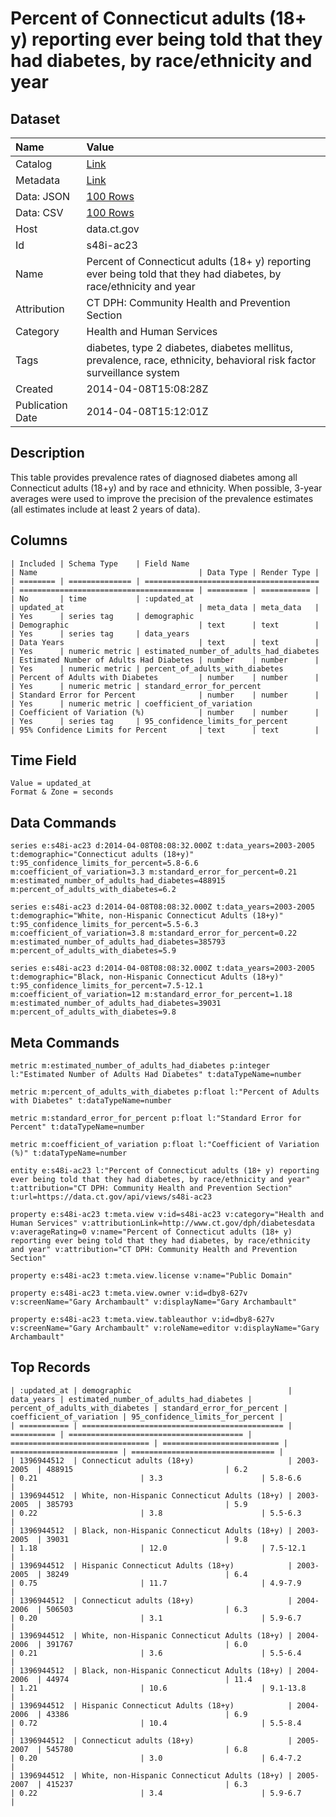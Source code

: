 # Percent of Connecticut adults (18+ y) reporting ever being told that they had diabetes, by race/ethnicity and year

## Dataset

| Name | Value |
| :--- | :---- |
| Catalog | [Link](https://catalog.data.gov/dataset/percent-of-connecticut-adults-18-y-reporting-ever-being-told-that-they-had-diabetes-by-rac) |
| Metadata | [Link](https://data.ct.gov/api/views/s48i-ac23) |
| Data: JSON | [100 Rows](https://data.ct.gov/api/views/s48i-ac23/rows.json?max_rows=100) |
| Data: CSV | [100 Rows](https://data.ct.gov/api/views/s48i-ac23/rows.csv?max_rows=100) |
| Host | data.ct.gov |
| Id | s48i-ac23 |
| Name | Percent of Connecticut adults (18+ y) reporting ever being told that they had diabetes, by race/ethnicity and year |
| Attribution | CT DPH: Community Health and Prevention Section |
| Category | Health and Human Services |
| Tags | diabetes, type 2 diabetes, diabetes mellitus, prevalence, race, ethnicity, behavioral risk factor surveillance system |
| Created | 2014-04-08T15:08:28Z |
| Publication Date | 2014-04-08T15:12:01Z |

## Description

This table provides prevalence rates of diagnosed diabetes among all Connecticut adults (18+y) and by race and ethnicity.  When possible, 3-year averages were used to improve the precision of the prevalence estimates (all estimates include at least 2 years of data).

## Columns

```ls
| Included | Schema Type    | Field Name                              | Name                                    | Data Type | Render Type |
| ======== | ============== | ======================================= | ======================================= | ========= | =========== |
| No       | time           | :updated_at                             | updated_at                              | meta_data | meta_data   |
| Yes      | series tag     | demographic                             | Demographic                             | text      | text        |
| Yes      | series tag     | data_years                              | Data Years                              | text      | text        |
| Yes      | numeric metric | estimated_number_of_adults_had_diabetes | Estimated Number of Adults Had Diabetes | number    | number      |
| Yes      | numeric metric | percent_of_adults_with_diabetes         | Percent of Adults with Diabetes         | number    | number      |
| Yes      | numeric metric | standard_error_for_percent              | Standard Error for Percent              | number    | number      |
| Yes      | numeric metric | coefficient_of_variation                | Coefficient of Variation (%)            | number    | number      |
| Yes      | series tag     | 95_confidence_limits_for_percent        | 95% Confidence Limits for Percent       | text      | text        |
```

## Time Field

```ls
Value = updated_at
Format & Zone = seconds
```

## Data Commands

```ls
series e:s48i-ac23 d:2014-04-08T08:08:32.000Z t:data_years=2003-2005 t:demographic="Connecticut adults (18+y)" t:95_confidence_limits_for_percent=5.8-6.6 m:coefficient_of_variation=3.3 m:standard_error_for_percent=0.21 m:estimated_number_of_adults_had_diabetes=488915 m:percent_of_adults_with_diabetes=6.2

series e:s48i-ac23 d:2014-04-08T08:08:32.000Z t:data_years=2003-2005 t:demographic="White, non-Hispanic Connecticut Adults (18+y)" t:95_confidence_limits_for_percent=5.5-6.3 m:coefficient_of_variation=3.8 m:standard_error_for_percent=0.22 m:estimated_number_of_adults_had_diabetes=385793 m:percent_of_adults_with_diabetes=5.9

series e:s48i-ac23 d:2014-04-08T08:08:32.000Z t:data_years=2003-2005 t:demographic="Black, non-Hispanic Connecticut Adults (18+y)" t:95_confidence_limits_for_percent=7.5-12.1 m:coefficient_of_variation=12 m:standard_error_for_percent=1.18 m:estimated_number_of_adults_had_diabetes=39031 m:percent_of_adults_with_diabetes=9.8
```

## Meta Commands

```ls
metric m:estimated_number_of_adults_had_diabetes p:integer l:"Estimated Number of Adults Had Diabetes" t:dataTypeName=number

metric m:percent_of_adults_with_diabetes p:float l:"Percent of Adults with Diabetes" t:dataTypeName=number

metric m:standard_error_for_percent p:float l:"Standard Error for Percent" t:dataTypeName=number

metric m:coefficient_of_variation p:float l:"Coefficient of Variation (%)" t:dataTypeName=number

entity e:s48i-ac23 l:"Percent of Connecticut adults (18+ y) reporting ever being told that they had diabetes, by race/ethnicity and year" t:attribution="CT DPH: Community Health and Prevention Section" t:url=https://data.ct.gov/api/views/s48i-ac23

property e:s48i-ac23 t:meta.view v:id=s48i-ac23 v:category="Health and Human Services" v:attributionLink=http://www.ct.gov/dph/diabetesdata v:averageRating=0 v:name="Percent of Connecticut adults (18+ y) reporting ever being told that they had diabetes, by race/ethnicity and year" v:attribution="CT DPH: Community Health and Prevention Section"

property e:s48i-ac23 t:meta.view.license v:name="Public Domain"

property e:s48i-ac23 t:meta.view.owner v:id=dby8-627v v:screenName="Gary Archambault" v:displayName="Gary Archambault"

property e:s48i-ac23 t:meta.view.tableauthor v:id=dby8-627v v:screenName="Gary Archambault" v:roleName=editor v:displayName="Gary Archambault"
```

## Top Records

```ls
| :updated_at | demographic                                   | data_years | estimated_number_of_adults_had_diabetes | percent_of_adults_with_diabetes | standard_error_for_percent | coefficient_of_variation | 95_confidence_limits_for_percent | 
| =========== | ============================================= | ========== | ======================================= | =============================== | ========================== | ======================== | ================================ | 
| 1396944512  | Connecticut adults (18+y)                     | 2003-2005  | 488915                                  | 6.2                             | 0.21                       | 3.3                      | 5.8-6.6                          | 
| 1396944512  | White, non-Hispanic Connecticut Adults (18+y) | 2003-2005  | 385793                                  | 5.9                             | 0.22                       | 3.8                      | 5.5-6.3                          | 
| 1396944512  | Black, non-Hispanic Connecticut Adults (18+y) | 2003-2005  | 39031                                   | 9.8                             | 1.18                       | 12.0                     | 7.5-12.1                         | 
| 1396944512  | Hispanic Connecticut Adults (18+y)            | 2003-2005  | 38249                                   | 6.4                             | 0.75                       | 11.7                     | 4.9-7.9                          | 
| 1396944512  | Connecticut adults (18+y)                     | 2004-2006  | 506503                                  | 6.3                             | 0.20                       | 3.1                      | 5.9-6.7                          | 
| 1396944512  | White, non-Hispanic Connecticut Adults (18+y) | 2004-2006  | 391767                                  | 6.0                             | 0.21                       | 3.6                      | 5.5-6.4                          | 
| 1396944512  | Black, non-Hispanic Connecticut Adults (18+y) | 2004-2006  | 44974                                   | 11.4                            | 1.21                       | 10.6                     | 9.1-13.8                         | 
| 1396944512  | Hispanic Connecticut Adults (18+y)            | 2004-2006  | 43386                                   | 6.9                             | 0.72                       | 10.4                     | 5.5-8.4                          | 
| 1396944512  | Connecticut adults (18+y)                     | 2005-2007  | 545780                                  | 6.8                             | 0.20                       | 3.0                      | 6.4-7.2                          | 
| 1396944512  | White, non-Hispanic Connecticut Adults (18+y) | 2005-2007  | 415237                                  | 6.3                             | 0.22                       | 3.4                      | 5.9-6.7                          | 
```